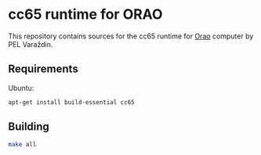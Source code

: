 # cc65 runtime for ORAO

This repository contains sources for the cc65 runtime for [Orao](https://en.wikipedia.org/wiki/Orao_(computer)) computer by PEL Varaždin.

## Requirements

Ubuntu:

```sh
apt-get install build-essential cc65
```

## Building

```sh
make all
```
